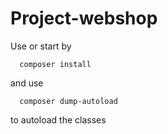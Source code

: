 # Project-webshop
Use or start by
```
  composer install
```
and use
```
  composer dump-autoload
```
to autoload the classes




